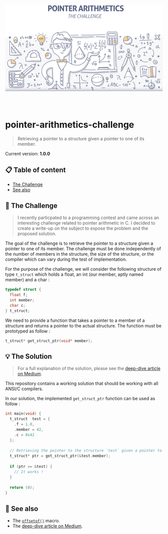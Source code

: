 <br /><br /><br />
<p align="center">
  <img width="750" src="assets/arithmetics.jpg" />
</p>
<br /><br />

# pointer-arithmetics-challenge
> Retrieving a pointer to a structure given a pointer to one of its member.

Current version: **1.0.0**

## 📋 Table of content

- [The Challenge](#-the-challenge)
- [See also](#-see-also)

## 🚀 The Challenge

> I recently particpated to a programming contest and came across an interesting challenge related to pointer arithmetic in C. I decided to create a write-up on the subject to expose the problem and the proposed solution.

The goal of the challenge is to retrieve the pointer to a structure given a pointer to one of its member. The challenge must be done independently of the number of members in the structure, the size of the structure, or the compiler which can vary during the test of implementation.

For the purpose of the challenge, we will consider the following structure of type `t_struct` which holds a float, an int (our member, aptly named member) and a char :

```c
typedef struct {
  float f;
  int member;
  char c;
} t_struct;
```

We need to provide a function that takes a pointer to a member of a structure and returns a pointer to the actual structure. The function must be prototyped as follow :

```c
t_struct* get_struct_ptr(void* member);
```

## 💡 The Solution

> For a full explanation of the solution, please see the [deep-dive article on Medium]().

This repository contains a working solution that should be working with all ANSI/C compilers.

In our solution, the implemented `get_struct_ptr` function can be used as follow :

```c
int main(void) {
  t_struct  test = {
    .f = 1.0,
    .member = 42,
    .c = 0x42
  };

  // Retrieving the pointer to the structure `test` given a pointer to one of its member.
  t_struct* ptr = get_struct_ptr(&test.member);
  
  if (ptr == &test) {
    // It works !
  }
  
  return (0);
}
```

## 👀 See also

- The [`offsetof()`](http://en.wikipedia.org/wiki/Offsetof) macro.
- The [deep-dive article on Medium]().

